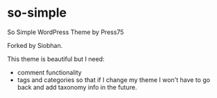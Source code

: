 so-simple
=========

So Simple WordPress Theme by Press75

Forked by Siobhan.

This theme is beautiful but I need:
- comment functionality
- tags and categories so that if I change my theme I won't have to go back and add taxonomy info in the future.
